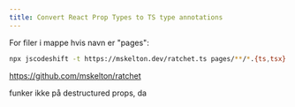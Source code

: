 ```yaml
---
title: Convert React Prop Types to TS type annotations
---
```


For filer i mappe hvis navn er "pages":
```bash
npx jscodeshift -t https://mskelton.dev/ratchet.ts pages/**/*.{ts,tsx}
```

<https://github.com/mskelton/ratchet>

funker ikke på destructured props, da